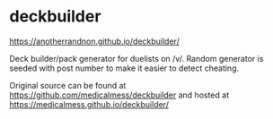 # deckbuilder

https://anotherrandnon.github.io/deckbuilder/

Deck builder/pack generator for duelists on /v/.
Random generator is seeded with post number to 
make it easier to detect cheating.

Original source can be found at https://github.com/medicalmess/deckbuilder and hosted at https://medicalmess.github.io/deckbuilder/